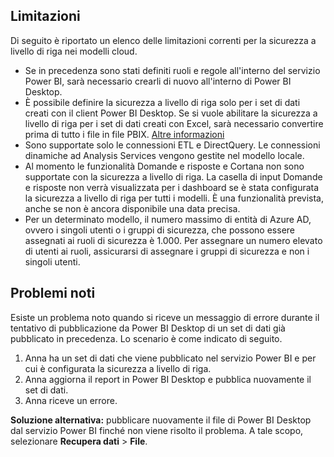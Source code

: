 ## <a name="limitations"></a>Limitazioni
Di seguito è riportato un elenco delle limitazioni correnti per la sicurezza a livello di riga nei modelli cloud.

* Se in precedenza sono stati definiti ruoli e regole all'interno del servizio Power BI, sarà necessario crearli di nuovo all'interno di Power BI Desktop.
* È possibile definire la sicurezza a livello di riga solo per i set di dati creati con il client Power BI Desktop. Se si vuole abilitare la sicurezza a livello di riga per i set di dati creati con Excel, sarà necessario convertire prima di tutto i file in file PBIX. [Altre informazioni](../desktop-import-excel-workbooks.md)
* Sono supportate solo le connessioni ETL e DirectQuery. Le connessioni dinamiche ad Analysis Services vengono gestite nel modello locale.
* Al momento le funzionalità Domande e risposte e Cortana non sono supportate con la sicurezza a livello di riga. La casella di input Domande e risposte non verrà visualizzata per i dashboard se è stata configurata la sicurezza a livello di riga per tutti i modelli. È una funzionalità prevista, anche se non è ancora disponibile una data precisa.
* Per un determinato modello, il numero massimo di entità di Azure AD, ovvero i singoli utenti o i gruppi di sicurezza, che possono essere assegnati ai ruoli di sicurezza è 1.000. Per assegnare un numero elevato di utenti ai ruoli, assicurarsi di assegnare i gruppi di sicurezza e non i singoli utenti.

## <a name="known-issues"></a>Problemi noti
Esiste un problema noto quando si riceve un messaggio di errore durante il tentativo di pubblicazione da Power BI Desktop di un set di dati già pubblicato in precedenza. Lo scenario è come indicato di seguito.

1. Anna ha un set di dati che viene pubblicato nel servizio Power BI e per cui è configurata la sicurezza a livello di riga.
2. Anna aggiorna il report in Power BI Desktop e pubblica nuovamente il set di dati.
3. Anna riceve un errore.

**Soluzione alternativa:** pubblicare nuovamente il file di Power BI Desktop dal servizio Power BI finché non viene risolto il problema. A tale scopo, selezionare **Recupera dati** > **File**. 

